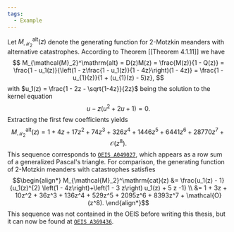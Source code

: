 ```yaml
---
tags:
  - Example
---
```

Let $M_{\mathcal{M}_2}^\mathrm{alt}(z)$ denote the generating function for 2-Motzkin meanders with alternative catastrophes.
According to Theorem [[Theorem 4.1.11]] we have 
$$
M_{\mathcal{M}_2}^\mathrm{alt} = D(z)M(z) = \frac{M(z)}{1 - Q(z)} = \frac{1 - u_1(z)}{\left(1 - z\frac{1 - u_1(z)}{1 - 4z}\right)(1 - 4z)} = \frac{1 - u_{1}(z)}{1 + (u_{1}(z) - 5)z},
$$
with $u_1(z) = \frac{1 - 2z - \sqrt{1-4z}}{2z}$ being the solution to 
the kernel equation 
$$
u - z(u^{2} + 2u + 1) = 0.
$$
Extracting the first few coefficients yields 
$$ 
M_{\mathcal{M}_2}^\mathrm{alt}(z) = 1 + 4z + 17z^{2} + 74z^{3} + 326z^{4} + 1446z^{5} + 6441z^{6} + 28770z^{7} + \mathcal{O}(z^{8}).
$$
This sequence corresponds to [$\texttt{OEIS A049027}$](https://oeis.org/A049027), which appears as a row sum of a generalized Pascal's triangle.
For comparison, the generating function of 2-Motzkin meanders with catastrophes satisfies
$$\begin{align*}
M_{\mathcal{M}_2}^\mathrm{cat}(z) &= \frac{u_1(z) - 1}{u_1(z)^{2} \left(1 - 4z\right)+\left(1 - 3 z\right) u_1(z) + 5 z -1} \\
&= 1 + 3z + 10z^2 + 36z^3 + 136z^4 + 529z^5 + 2095z^6 + 8393z^7 + \mathcal{O}(z^8).
\end{align*}$$
This sequence was not contained in the OEIS before writing this thesis, but it can now be found at [$\texttt{OEIS A369436}$](https://oeis.org/A369436).
